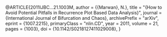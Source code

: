 
@ARTICLE{2011IJBC...21.1003M,
   author = {{Marwan}, N.},
    title = "{How to Avoid Potential Pitfalls in Recurrence Plot Based Data Analysis}",
  journal = {International Journal of Bifurcation and Chaos},
archivePrefix = "arXiv",
   eprint = {1007.2215},
 primaryClass = "nlin.CD",
     year = 2011,
   volume = 21,
    pages = {1003},
      doi = {10.1142/S0218127411029008},
}

